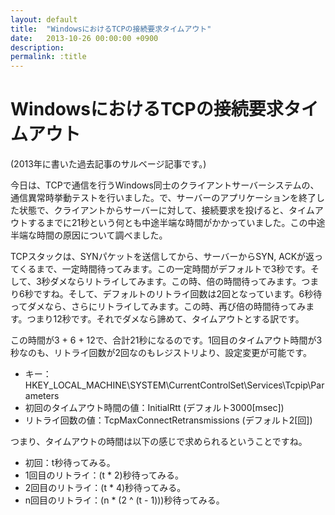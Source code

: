 ```yaml
---
layout: default
title:  "WindowsにおけるTCPの接続要求タイムアウト"
date:   2013-10-26 00:00:00 +0900
description:
permalink: :title
---
```


# WindowsにおけるTCPの接続要求タイムアウト

(2013年に書いた過去記事のサルベージ記事です。)

今日は、TCPで通信を行うWindows同士のクライアントサーバーシステムの、通信異常時挙動テストを行いました。で、サーバーのアプリケーションを終了した状態で、クライアントからサーバーに対して、接続要求を投げると、タイムアウトするまでに21秒という何とも中途半端な時間がかかっていました。この中途半端な時間の原因について調べました。

TCPスタックは、SYNパケットを送信してから、サーバーからSYN, ACKが返ってくるまで、一定時間待ってみます。この一定時間がデフォルトで3秒です。そして、3秒ダメならリトライしてみます。この時、倍の時間待ってみます。つまり6秒ですね。そして、デフォルトのリトライ回数は2回となっています。6秒待ってダメなら、さらにリトライしてみます。この時、再び倍の時間待ってみます。つまり12秒です。それでダメなら諦めて、タイムアウトとする訳です。

この時間が3 + 6 + 12で、合計21秒になるのです。1回目のタイムアウト時間が3秒なのも、リトライ回数が2回なのもレジストリより、設定変更が可能です。

- キー：HKEY_LOCAL_MACHINE\SYSTEM\CurrentControlSet\Services\Tcpip\Parameters
- 初回のタイムアウト時間の値：InitialRtt (デフォルト3000[msec])
- リトライ回数の値：TcpMaxConnectRetransmissions (デフォルト2[回])

つまり、タイムアウトの時間は以下の感じで求められるということですね。

- 初回：t秒待ってみる。
- 1回目のリトライ：(t * 2)秒待ってみる。
- 2回目のリトライ：(t * 4)秒待ってみる。
- n回目のリトライ：(n * (2 ^ (t - 1)))秒待ってみる。
